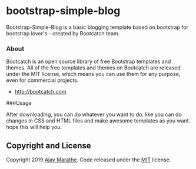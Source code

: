 # bootstrap-simple-blog
Bootstrap-Simple-Blog is a basic blogging template based on bootstrap for bootstrap lover's - created by Bootcatch team.

### About

Bootcatch is an open source library of free Bootstrap templates and themes. All of the free templates and themes on Bootcatch are released under the MIT license, which means you can use them for any purpose, even for commercial projects.

* http://bootcatch.com

###Usage

After downloading, you can do whatever you want to do, like you can do changes in CSS and HTML files and make awesome templates as you want.
hope this will help you.

## Copyright and License

Copyright 2019 [Ajay Marathe](https://github.com/ajaymarathe). Code released under the [MIT](https://github.com/ajaymarathe/bootstrap-simple-blog/blob/master/LICENSE) license.
